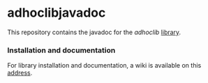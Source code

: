# adhoclibjavadoc

This repository contains the javadoc for the _adhoclib_ [library](https://github.com/gaulthiergain/AdHocLib). 
  
### Installation and documentation

For library installation and documentation, a wiki is available on this [address](https://github.com/gaulthiergain/AdHocLib/wiki).
